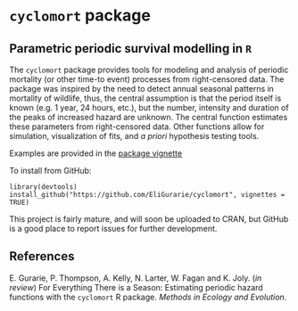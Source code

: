 # `cyclomort` package 
## Parametric periodic survival modelling in `R`

The `cyclomort` package provides tools for modeling and analysis of periodic mortality (or other time-to event) processes from right-censored data. The package was inspired by the need to detect annual seasonal patterns in mortality of wildlife, thus, the central assumption is that the period itself is known (e.g. 1 year, 24 hours, etc.), but the number, intensity and duration of the peaks of increased hazard are unknown.  The central function estimates these parameters from right-censored data. Other functions allow for simulation, visualization of fits, and *a priori* hypothesis testing tools.  

Examples are provided in the [package vignette]( http://htmlpreview.github.io/?https://github.com/EliGurarie/cyclomort/blob/master/doc/cyclomort.html)

To install from GitHub:

```
library(devtools)
install_github("https://github.com/EliGurarie/cyclomort", vignettes = TRUE)
```

This project is fairly mature, and will soon be uploaded to CRAN, but GitHub is a good place to report issues for further development. 

## References

E. Gurarie, P. Thompson, A. Kelly,  N. Larter, W. Fagan and K. Joly. (*in review*) For Everything There is a Season: Estimating periodic hazard functions with the `cyclomort` R package. *Methods in Ecology and Evolution*. 
